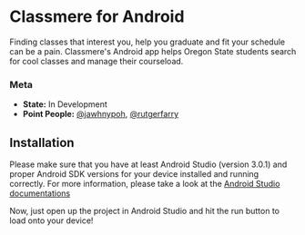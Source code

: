# Classmere for Android
Finding classes that interest you, help you graduate and fit your schedule can be a pain. Classmere's Android app helps Oregon State students search for cool classes and manage their courseload.

### Meta
- **State:** In Development
- **Point People:** [@jawhnypoh](https://github.com/jawhnypoh), [@rutgerfarry](https://github.com/rutgerfarry)


## Installation
Please make sure that you have at least Android Studio (version 3.0.1) and proper Android SDK versions for your device installed and running correctly. For more information, please take a look at the [Android Studio documentations](https://developer.android.com/studio/install.html)

Now, just open up the project in Android Studio and hit the run button to load onto your device!
